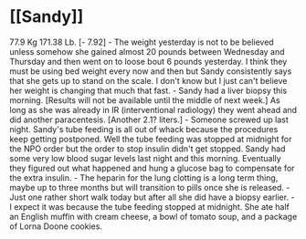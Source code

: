 # [[Sandy]] 
77.9 Kg 171.38 Lb. [- 7.92]
	- The weight yesterday is not to be believed unless somehow she gained almost 20 pounds between Wednesday and Thursday and then went on to loose bout 6 pounds yesterday.  I think they must be using bed weight every now and then but Sandy consistently says that she gets up to stand on the scale.  I don't know but I just can't believe her weight is changing that much that fast.
	- Sandy had a liver biopsy this morning.  [Results will not be available until the middle of next week.]  As long as she was already in IR (interventional radiology) they went ahead and did another paracentesis.  [Another 2.1? liters.]
	- Someone screwed up last night.  Sandy's tube feeding is all out of whack because the procedures keep getting postponed.  Well the tube feeding was stopped at midnight for the NPO order but the order to stop insulin didn't get stopped.  Sandy had some very low blood sugar levels last night and this morning.  Eventually they figured out what happened and hung a glucose bag to compensate for the extra insulin.
	- The heparin for the lung clotting is a long term thing, maybe up to three months but will transition to pills once she is released.
	- Just one rather short walk today but after all she did have a biopsy earlier.
	- I expect it was because the tube feeding stopped at midnight.  She ate half an English muffin with cream cheese, a bowl of tomato soup, and a package of Lorna Doone cookies.